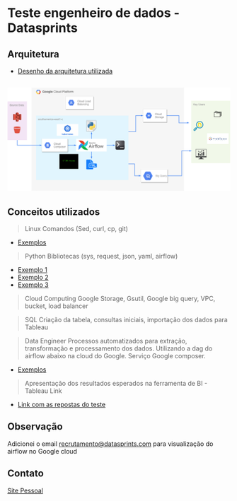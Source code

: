 # Teste engenheiro de dados -  Datasprints


## Arquitetura

* [Desenho da arquitetura utilizada](https://github.com/lopesdiego12/Datasprints/blob/master/Architecture/DataSprints%20Architecture.pdf)

![image](https://raw.githubusercontent.com/lopesdiego12/Datasprints/master/DataSprints%20Architecture.png)
---

## Conceitos utilizados

>Linux
Comandos (Sed, curl, cp, git)

* [Exemplos](https://raw.githubusercontent.com/lopesdiego12/Datasprints/master/Composer/Airflow/Dags/Config/DataSprints.yml)

>Python 
Bibliotecas (sys, request, json, yaml, airflow)

* [Exemplo 1](https://raw.githubusercontent.com/lopesdiego12/Datasprints/master/Composer/Airflow/Dags/DagCode.py)
* [Exemplo 2](https://raw.githubusercontent.com/lopesdiego12/Datasprints/master/Composer/Airflow/Data/CleanJson_2009.py)
* [Exemplo 3](https://raw.githubusercontent.com/lopesdiego12/Datasprints/master/Composer/Airflow/Data/json2csv.py)

>Cloud Computing
Google Storage, Gsutil, Google big query, VPC, bucket, load balancer


>SQL
Criação da tabela, consultas iniciais, importação dos dados para Tableau


>Data Engineer
Processos automatizados para extração, transformação e processamento dos dados. Utilizando a dag do airflow abaixo na cloud do Google. Serviço Google composer.

* [Exemplos](https://raw.githubusercontent.com/lopesdiego12/Datasprints/master/Architecture/Captura%20de%20Tela%202020-05-20%20a%CC%80s%204.59.47%20PM.png)


>Apresentação dos resultados esperados na ferramenta de BI - Tableau
Link

* [Link com as repostas do teste]()


## Observação
Adicionei o email recrutamento@datasprints.com para visualização do airflow no Google cloud

## Contato
[Site Pessoal](http://lopesdiego12.github.io/portfolio)
